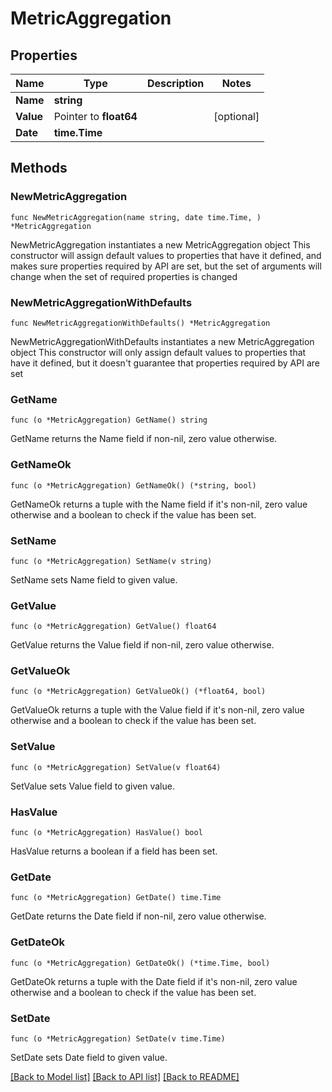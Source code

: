 # MetricAggregation

## Properties

Name | Type | Description | Notes
------------ | ------------- | ------------- | -------------
**Name** | **string** |  | 
**Value** | Pointer to **float64** |  | [optional] 
**Date** | **time.Time** |  | 

## Methods

### NewMetricAggregation

`func NewMetricAggregation(name string, date time.Time, ) *MetricAggregation`

NewMetricAggregation instantiates a new MetricAggregation object
This constructor will assign default values to properties that have it defined,
and makes sure properties required by API are set, but the set of arguments
will change when the set of required properties is changed

### NewMetricAggregationWithDefaults

`func NewMetricAggregationWithDefaults() *MetricAggregation`

NewMetricAggregationWithDefaults instantiates a new MetricAggregation object
This constructor will only assign default values to properties that have it defined,
but it doesn't guarantee that properties required by API are set

### GetName

`func (o *MetricAggregation) GetName() string`

GetName returns the Name field if non-nil, zero value otherwise.

### GetNameOk

`func (o *MetricAggregation) GetNameOk() (*string, bool)`

GetNameOk returns a tuple with the Name field if it's non-nil, zero value otherwise
and a boolean to check if the value has been set.

### SetName

`func (o *MetricAggregation) SetName(v string)`

SetName sets Name field to given value.


### GetValue

`func (o *MetricAggregation) GetValue() float64`

GetValue returns the Value field if non-nil, zero value otherwise.

### GetValueOk

`func (o *MetricAggregation) GetValueOk() (*float64, bool)`

GetValueOk returns a tuple with the Value field if it's non-nil, zero value otherwise
and a boolean to check if the value has been set.

### SetValue

`func (o *MetricAggregation) SetValue(v float64)`

SetValue sets Value field to given value.

### HasValue

`func (o *MetricAggregation) HasValue() bool`

HasValue returns a boolean if a field has been set.

### GetDate

`func (o *MetricAggregation) GetDate() time.Time`

GetDate returns the Date field if non-nil, zero value otherwise.

### GetDateOk

`func (o *MetricAggregation) GetDateOk() (*time.Time, bool)`

GetDateOk returns a tuple with the Date field if it's non-nil, zero value otherwise
and a boolean to check if the value has been set.

### SetDate

`func (o *MetricAggregation) SetDate(v time.Time)`

SetDate sets Date field to given value.



[[Back to Model list]](../README.md#documentation-for-models) [[Back to API list]](../README.md#documentation-for-api-endpoints) [[Back to README]](../README.md)


